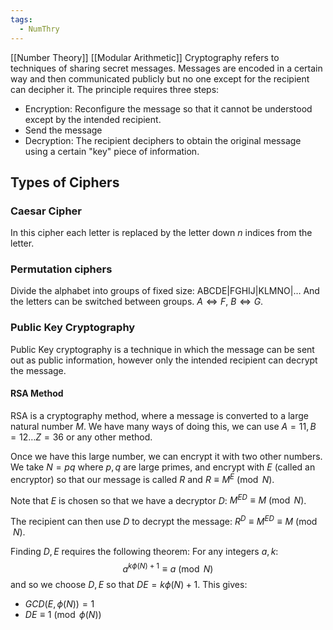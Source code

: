 ```yaml
---
tags:
  - NumThry
---
```

[[Number Theory]] [[Modular Arithmetic]]
Cryptography refers to techniques of sharing secret messages. Messages are encoded in a certain way and then communicated publicly but no one except for the recipient can decipher it. 
The principle requires three steps:
- Encryption: Reconfigure the message so that it cannot be understood except by the intended recipient.
- Send the message
- Decryption: The recipient deciphers to obtain the original message using a certain "key" piece of information.
## Types of Ciphers
### Caesar Cipher
In this cipher each letter is replaced by the letter down $n$ indices from the letter.
### Permutation ciphers
Divide the alphabet into groups of fixed size:
ABCDE|FGHIJ|KLMNO|$\dots$
And the letters can be switched between groups. $A\iff F$, $B\iff G$.
### Public Key Cryptography
Public Key cryptography is a technique in which the message can be sent out as public information, however only the intended recipient can decrypt the message. 
#### RSA Method
RSA is a cryptography method, where a message is converted to a large natural number $M$. We have many ways of doing this, we can use $A=11, B=12\dots Z=36$ or any other method.

Once we have this large number, we can encrypt it with two other numbers. We take $N=pq$ where $p,q$ are large primes, and encrypt with $E$ (called an encryptor) so that our message is called $R$ and $R\equiv M^{E}\pmod N$.

Note that $E$ is chosen so that we have a decryptor $D:$ $M^{ED}\equiv M\pmod N$.

The recipient can then use $D$ to decrypt the message: $R^{D}\equiv M^{ED}\equiv M\pmod N$.

Finding $D,E$ requires the following theorem:
For any integers $a,k$:
$$a^{k\phi(N)+1}\equiv a \pmod N$$
and so we choose $D,E$ so that $DE=k\phi(N)+1$. This gives:
- $GCD(E,\phi(N))=1$
- $DE\equiv 1 \pmod{\phi(N)}$